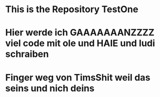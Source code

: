 # This is the Repository TestOne
# Hier werde ich GAAAAAAANZZZZ viel code mit ole und HAIE  und ludi schraiben
#
# Finger weg von TimsShit weil das seins und nich deins
#
#
#
#